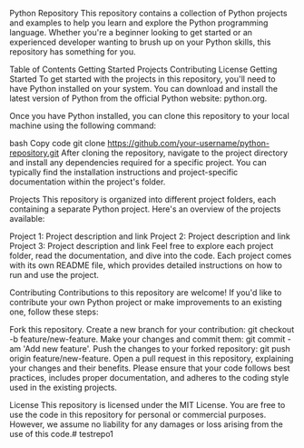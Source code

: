 Python Repository
This repository contains a collection of Python projects and examples to help you learn and explore the Python programming language. Whether you're a beginner looking to get started or an experienced developer wanting to brush up on your Python skills, this repository has something for you.

Table of Contents
Getting Started
Projects
Contributing
License
Getting Started
To get started with the projects in this repository, you'll need to have Python installed on your system. You can download and install the latest version of Python from the official Python website: python.org.

Once you have Python installed, you can clone this repository to your local machine using the following command:

bash
Copy code
git clone https://github.com/your-username/python-repository.git
After cloning the repository, navigate to the project directory and install any dependencies required for a specific project. You can typically find the installation instructions and project-specific documentation within the project's folder.

Projects
This repository is organized into different project folders, each containing a separate Python project. Here's an overview of the projects available:

Project 1: Project description and link
Project 2: Project description and link
Project 3: Project description and link
Feel free to explore each project folder, read the documentation, and dive into the code. Each project comes with its own README file, which provides detailed instructions on how to run and use the project.

Contributing
Contributions to this repository are welcome! If you'd like to contribute your own Python project or make improvements to an existing one, follow these steps:

Fork this repository.
Create a new branch for your contribution: git checkout -b feature/new-feature.
Make your changes and commit them: git commit -am 'Add new feature'.
Push the changes to your forked repository: git push origin feature/new-feature.
Open a pull request in this repository, explaining your changes and their benefits.
Please ensure that your code follows best practices, includes proper documentation, and adheres to the coding style used in the existing projects.

License
This repository is licensed under the MIT License. You are free to use the code in this repository for personal or commercial purposes. However, we assume no liability for any damages or loss arising from the use of this code.# testrepo1
